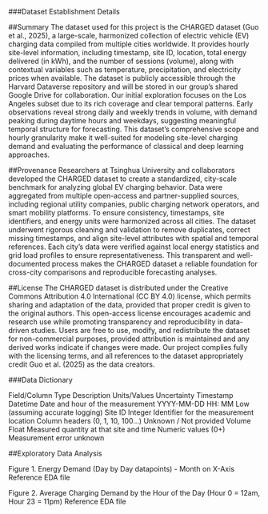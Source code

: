###Dataset Establishment Details

##Summary
The dataset used for this project is the CHARGED dataset (Guo et al., 2025), a large-scale, harmonized collection of electric vehicle (EV) charging data compiled from multiple cities worldwide. It provides hourly site-level information, including timestamp, site ID, location, total energy delivered (in kWh), and the number of sessions (volume), along with contextual variables such as temperature, precipitation, and electricity prices when available. The dataset is publicly accessible through the Harvard Dataverse repository and will be stored in our group’s shared Google Drive for collaboration. Our initial exploration focuses on the Los Angeles subset due to its rich coverage and clear temporal patterns. Early observations reveal strong daily and weekly trends in volume, with demand peaking during daytime hours and weekdays, suggesting meaningful temporal structure for forecasting. This dataset’s comprehensive scope and hourly granularity make it well-suited for modeling site-level charging demand and evaluating the performance of classical and deep learning approaches.

##Provenance
Researchers at Tsinghua University and collaborators developed the CHARGED dataset to create a standardized, city-scale benchmark for analyzing global EV charging behavior. Data were aggregated from multiple open-access and partner-supplied sources, including regional utility companies, public charging network operators, and smart mobility platforms. To ensure consistency, timestamps, site identifiers, and energy units were harmonized across all cities. The dataset underwent rigorous cleaning and validation to remove duplicates, correct missing timestamps, and align site-level attributes with spatial and temporal references. Each city’s data were verified against local energy statistics and grid load profiles to ensure representativeness. This transparent and well-documented process makes the CHARGED dataset a reliable foundation for cross-city comparisons and reproducible forecasting analyses.

##License
The CHARGED dataset is distributed under the Creative Commons Attribution 4.0 International (CC BY 4.0) license, which permits sharing and adaptation of the data, provided that proper credit is given to the original authors. This open-access license encourages academic and research use while promoting transparency and reproducibility in data-driven studies. Users are free to use, modify, and redistribute the dataset for non-commercial purposes, provided attribution is maintained and any derived works indicate if changes were made. Our project complies fully with the licensing terms, and all references to the dataset appropriately credit Guo et al. (2025) as the data creators.

###Data Dictionary

Field/Column                    Type                   Description                        Units/Values                             Uncertainty
Timestamp                     Datetime       Date and hour of the measurement           YYYY-MM-DD HH: MM                  Low (assuming accurate logging)
Site ID                        Integer     Identifier for the measurement location    Column headers (0, 1, 10, 100…)        Unknown / Not provided
Volume                          Float      Measured quantity at that site and time      Numeric values (0+)                 Measurement error unknown


##Exploratory Data Analysis

Figure 1. Energy Demand (Day by Day datapoints) - Month on X-Axis
Reference EDA file

Figure 2. Average Charging Demand by the Hour of the Day (Hour 0 = 12am, Hour 23 = 11pm)
Reference EDA file
